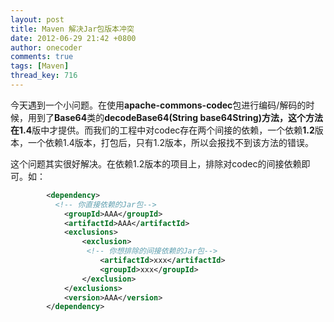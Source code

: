 ```yaml
---
layout: post
title: Maven 解决Jar包版本冲突
date: 2012-06-29 21:42 +0800
author: onecoder
comments: true
tags: [Maven]
thread_key: 716
---
```

今天遇到一个小问题。在使用**apache-commons-codec**包进行编码/解码的时候，用到了**Base64**类的**decodeBase64(String base64String)**方法，这个方法在**1.4**版中才提供。而我们的工程中对codec存在两个间接的依赖，一个依赖**1.2**版本，一个依赖1.4版本，打包后，只有1.2版本，所以会报找不到该方法的错误。

这个问题其实很好解决。在依赖1.2版本的项目上，排除对codec的间接依赖即可。如：

```xml
		<dependency>
          <!-- 你直接依赖的Jar包-->
			<groupId>AAA</groupId>
			<artifactId>AAA</artifactId>
			<exclusions>
				<exclusion>
                 <!-- 你想排除的间接依赖的Jar包-->
					<artifactId>xxx</artifactId>
					<groupId>xxx</groupId>
				</exclusion>
			</exclusions>
			<version>AAA</version>
		</dependency>
```
